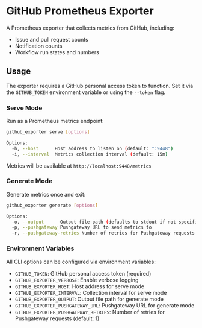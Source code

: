 # GitHub Prometheus Exporter

A Prometheus exporter that collects metrics from GitHub, including:

- Issue and pull request counts
- Notification counts
- Workflow run states and numbers

## Usage

The exporter requires a GitHub personal access token to function. Set it via the `GITHUB_TOKEN` environment variable or using the `--token` flag.

### Serve Mode

Run as a Prometheus metrics endpoint:

```bash
github_exporter serve [options]

Options:
  -h, --host      Host address to listen on (default: ":9448")
  -i, --interval  Metrics collection interval (default: 15m)
```

Metrics will be available at `http://localhost:9448/metrics`

### Generate Mode

Generate metrics once and exit:

```bash
github_exporter generate [options]

Options:
  -o, --output      Output file path (defaults to stdout if not specified)
  -p, --pushgateway Pushgateway URL to send metrics to
  -r, --pushgateway-retries Number of retries for Pushgateway requests (default: 1)
```

### Environment Variables

All CLI options can be configured via environment variables:

- `GITHUB_TOKEN`: GitHub personal access token (required)
- `GITHUB_EXPORTER_VERBOSE`: Enable verbose logging
- `GITHUB_EXPORTER_HOST`: Host address for serve mode
- `GITHUB_EXPORTER_INTERVAL`: Collection interval for serve mode
- `GITHUB_EXPORTER_OUTPUT`: Output file path for generate mode
- `GITHUB_EXPORTER_PUSHGATEWAY_URL`: Pushgateway URL for generate mode
- `GITHUB_EXPORTER_PUSHGATEWAY_RETRIES`: Number of retries for Pushgateway requests (default: 1)
